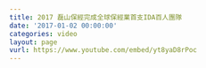 ```yaml
---
title: 2017 磊山保經完成全球保經業首支IDA百人團隊
date: '2017-01-02 00:00:00'
categories: video
layout: page
vurl: https://www.youtube.com/embed/yt8yaD8rPoc
---
```


